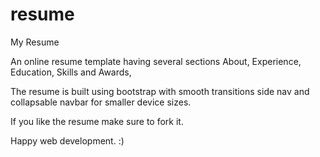 # resume
My Resume

An online resume template having several sections About, Experience, Education, Skills and Awards,

The resume is built using bootstrap with smooth transitions side nav and collapsable navbar for smaller device sizes.

If you like the resume make sure to fork it.

Happy web development. :)